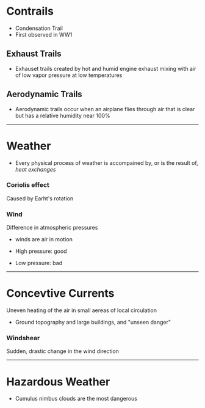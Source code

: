 # Contrails

- Condensation Trail
- First observed in WW1

## Exhaust Trails

- Exhauset trails created by hot and humid engine exhaust mixing with air of low vapor pressure at low temperatures

## Aerodynamic Trails

- Aerodynamic trails occur when an airplane flies through air that is clear but has a relative humidity near 100%

---

# Weather

- Every physical process of weather is accompained by, or is the result of, _heat exchanges_

### Coriolis effect

Caused by Earht's rotation

### Wind

Difference in atmospheric pressures

- winds are air in motion

- High pressure: good

- Low pressure: bad

---

# Concevtive Currents

 Uneven heating of the air in small aereas of local circulation

- Ground topography and large buildings, and "unseen danger"

### Windshear

Sudden, drastic change in the wind direction

---

# Hazardous Weather

- Cumulus nimbus clouds are the most dangerous
